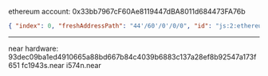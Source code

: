 ethereum account:
0x33bb7967cF60Ae8119447dBA8011d684473FA76b

```json
{ "index": 0, "freshAddressPath": "44'/60'/0'/0/0", "id": "js:2:ethereum:0x33bb7967cF60Ae8119447dBA8011d684473FA76b:", "blockHeight": 16622086 }
```

---

near hardware:
93dec09ba1ed4910665a88bd667b84c4039b6883c137a28ef8b92547a173f651
fc1943s.near
i574n.near
